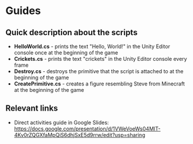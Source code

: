 # Guides

## Quick description about the scripts

* <b>HelloWorld.cs</b> - prints the text "Hello, World!" in the Unity Editor console once at the beginning of the game
* <b>Crickets.cs</b> - prints the text "crickets" in the Unity Editor console every frame
* <b>Destroy.cs</b> - destroys the primitive that the script is attached to at the beginning of the game
* <b>CreatePrimitive.cs</b> - creates a figure resembling Steve from Minecraft at the beginning of the game

## Relevant links

* Direct activities guide in Google Slides: https://docs.google.com/presentation/d/1VWeVoeWs04MIT-4Kv0rZQGXfaMpQiS6dhjSxE5d9rrw/edit?usp=sharing

